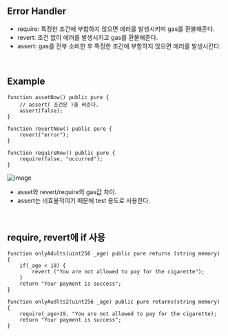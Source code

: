 ## Error Handler
- require: 특정한 조건에 부합하지 않으면 에러를 발생시키며 gas를 환불해준다.
- revert: 조건 없이 에러를 발생시키고 gas를 환불해준다.
- assert: gas를 전부 소비한 후 특정한 조건에 부합하지 않으면 에러를 발생시킨다.

<br>

## Example
``` solidity
function assetNow() public pure { 
    // assert( 조건문 )을 써준다.
    assert(false); 
}

function revertNow() public pure {
    revert("error");
}

function requireNow() public pure {
    require(false, "occurred");
}
```
![image](https://user-images.githubusercontent.com/79950504/183363386-b2946f09-c23c-4eb8-865f-9b9cc3fcab79.png)
- asset와 revert/require의 gas값 차이.
- assert는 비효율적이기 때문에 test 용도로 사용한다.

<br>

## require, revert에 if 사용
```solidity
function onlyAdults(uint256 _age) public pure returns (string memory) {
    if(_age < 19) {
        revert ("You are not allowed to pay for the cigarette");
    }
    return "Your payment is success";
}

function onlyAudlts2(uint256 _age) public pure returns(string memory) {
    require(_age>19, "You are not allowed to pay for the cigarette);
    return "Your payment is success";
}
```

